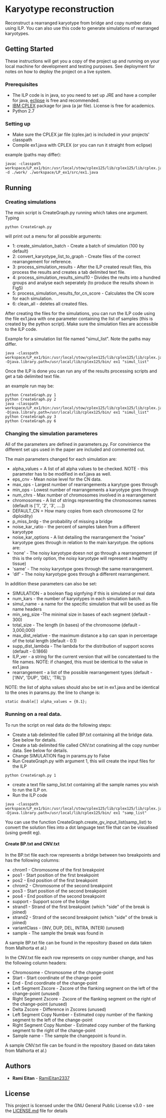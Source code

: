 # Karyotype reconstruction
Reconstruct a rearranged karyotype from bridge and copy number data using ILP.
You can also use this code to generate simulations of rearranged karyotypes.

## Getting Started

These instructions will get you a copy of the project up and running on your local machine for development and testing purposes. See deployment for notes on how to deploy the project on a live system.

### Prerequisites

* The ILP code is in java, so you need to set up JRE and have a compiler for java, [eclipse](https://www.eclipse.org/) is free and recommended.
* [IBM CPLEX](https://onboarding-oaas.docloud.ibmcloud.com/software/analytics/docloud) package for java (a jar file). License is free for academics.
* Python 2.7

### Setting up
* Make sure the CPLEX jar file (cplex.jar) is included in your projects' classpath
* Compile ex1.java with CPLEX (or you can run it straight from eclipse)

example (paths may differ):
```
javac -classpath workspace/LP_ex1/bin:/usr/local/stow/cplex125/lib/cplex125/lib/cplex.jar -d ./work/ ./workspace/LP_ex1/src/ex1.java
```

## Running

### Creating simulations

The main script is CreateGraph.py running which takes one argument. Typing

```
python CreateGraph.py
```

will print out a menu for all possible arguments:

* 1: create_simulation_batch - Create a batch of simulation (100 by default)
* 2: convert_karyotype_list_to_graph - Create files of the correct rearrangement for reference.
* 3: process_simulation_results - After the ILP created result files, this process the results and creates a tab delimited text file.
* 4: process_simulation_results_simul10 - Divides the reults into a hundred groups and analyse each seperately (to produce the results shown in Fig5)
* 5: process_simulation_results_for_cn_score - Calculates the CN score for each simulation.
* 6: clean_all - deletes all created files.


After creating the files for the simulations, you can run the ILP code using the file ex1.java with one parameter containing the list of samples (this is created by the python script).
Make sure the simulation files are accessible to the ILP code.

Example for a simulation list file named "simul_list". Note the paths may differ.
```
java -classpath workspace/LP_ex1/bin:/usr/local/stow/cplex125/lib/cplex125/lib/cplex.jar -Djava.library.path=/usr/local/lib/cplex125/bin/ ex1 "simul_list"
```

Once the ILP is done you can run any of the results processing scripts and get a tab delimited text file.

an example run may be:
```
python CreateGraph.py 1
python CreateGraph.py 2
java -classpath workspace/LP_ex1/bin:/usr/local/stow/cplex125/lib/cplex125/lib/cplex.jar -Djava.library.path=/usr/local/lib/cplex125/bin/ ex1 "simul_list"
python CreateGraph.py 3
python CreateGraph.py 6
```

### Changing the simulation parameteres

All of the parameters are defined in parameters.py.
For convinience the different set ups used in the paper are included and commented out.

The main parameters changed for each simulation are:

* alpha_values = A list of all alpha values to be checked. NOTE - this parameter has to be modified in ex1.java as well.
* eps_cnv - Mean noise level for the CN data.
* max_ops - Largest number of rearrangements a karytype goes through
* min_ops - Lowest number of rearrangements a karyotype goes through
* num_chrs - Max number of chromosomes involved in a rearrangement
* chromosomes - A list of strings representing the chromosomes names (default is ['1', '2', '3', ....])
* DEFAULT_CN = How many copies from each chromosome (2 for diploidity)
* p_miss_brdg - the probability of missing a bridge
* noise_kar_ratio - the percent of samples taken from a different karyotype
* noise_kar_options - A list detailing the rearrangement the "noise" karyotype goes through in relation to the main karyotype. the options are:
 * 'none' - The noisy karyotype doesn not go through a rearrangement (if this is the only option, the noisy karyotype will represent a healthy tissue)
 * 'same' - The noisy karyotype goes through the same rearrangement. 
 * 'dif' - The noisy karyotype goes through a different rearrangement.


In addition these parameters can also be set:

* SIMULATION - a boolean flag signfying if this is simulated or real data
* num_kars - the number of karyotypes in each simulation batch.
* simul_name - a name for the specific simulation that will be used as file name headers
* min_seg_size -The minimal size in bases of each segment (default - 300)
* total_size - The length (in bases) of the chromosome (default - 3,000,000)
* max_dist_relative - the maximum distance a bp can span in percentage of the total length (default - 0.1)
* supp_dist_lambda - The lambda for the distribution of support scores (default - 0.1866)
* ILP_ver - a string for the current version that will be concatentaed to the file names. NOTE: if changed, this must be identical to the value in ex1.java
* rearrangement - a list of the possible rearrangement types (default - ['INV', 'DUP', 'DEL', 'TRL'])

NOTE: the list of alpha values should also be set in ex1.java and be identical to the ones in params.py. the line to change is:
```
static double[] alpha_values = {0.1};
```

### Running on a real data.
To run the script on real data do the following steps:

* Create a tab delimited file called BP.txt containing all the bridge data. See below for details.
* Create a tab delimited file called CNV.txt conatining all the copy number data. See below for details.
* Change SIMULATION flag in params.py to False
* Run CreateGraph.py with argument 1, this will create the input files for the ILP
```
python CreateGraph.py 1
```
* create a text file samp_list.txt containing all the sample names you wish to run the ILP on.
* Run the ILP code
```
java -classpath workspace/LP_ex1/bin:/usr/local/stow/cplex125/lib/cplex125/lib/cplex.jar -Djava.library.path=/usr/local/lib/cplex125/bin/ ex1 "samp_list"
```

You can use the function CreateGraph.create_gv_input_list(samp_list) to convert the solution files into a dot language text file that can be visualised (using gvedit eg).



#### Create BP.txt and CNV.txt
In the BP.txt file each row represents a bridge between two breakpoints and has the following columns:
* chrom1 - Chromosome of the first breakpoint
* pos1 - Start position of the first breakpoint
* pos2 - End position of the first breakpoint
* chrom2 - Chromosome of the second breakpoint
* pos3 - Start position of the second breakpoint
* pos4 - End position of the second breakpoint
* support - Support score of the bridge
* strand1	- Strand of the first breakpoint (which "side" of the break is joined)
* strand2	- Strand of the second breakpoint (which "side" of the break is joined)
* variantClass - (INV, DUP, DEL, INTRA, INTER) (unused)
* sample - The sample the break was found in	

A sample BP.txt file can be found in the repository (based on data taken from Malhorta et al.)

In the CNV.txt file each row represents on copy number change, and has the following column headers:
* Chromosome - Chromosome of the change-point
* Start - Start coordinate of the change-point
* End	- End coordinate of the change-point
* Left Segment Zscore - Zscore of the flanking segment on the left of the change-point (unused)
* Right Segment Zscore - Zscore of the flanking segment on the right of the change-point (unused)
* Delta Zscore - Difference in Zscores (unused)
* Left Segment Copy Number - Estimated copy number of the flanking segment to the left of the change-point
* Right Segment Copy Number - Estimated copy number of the flanking segment to the right of the change-point
* Sample name - The sample the changepoint is found in.

A sample CNV.txt file can be found in the repository (based on data taken from Malhorta et al.)


## Authors

* **Rami Eitan** - [RamiEitan2337](https://github.com/RamiEitan2337)

## License

This project is licensed under the GNU General Public License v3.0 - see the [LICENSE.md](LICENSE.md) file for details

